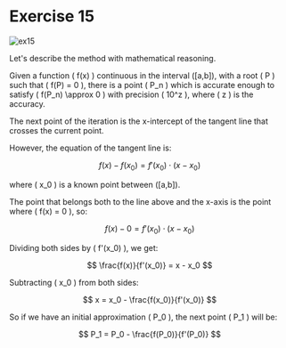 # Exercise 15

![ex15](image.png)

Let's describe the method with mathematical reasoning.

Given a function \( f(x) \) continuous in the interval \([a,b]\), with a root \( P \) such that \( f(P) = 0 \), there is a point \( P_n \) which is accurate enough to satisfy \( f(P_n) \approx 0 \) with precision \( 10^z \), where \( z \) is the accuracy.

The next point of the iteration is the x-intercept of the tangent line that crosses the current point.

However, the equation of the tangent line is:

$$
f(x) - f(x_0) = f'(x_0) \cdot (x - x_0)
$$

where \( x_0 \) is a known point between \([a,b]\).

The point that belongs both to the line above and the x-axis is the point where \( f(x) = 0 \), so:

$$
f(x) - 0 = f'(x_0) \cdot (x - x_0)
$$

Dividing both sides by \( f'(x_0) \), we get:

$$
\frac{f(x)}{f'(x_0)} = x - x_0
$$

Subtracting \( x_0 \) from both sides:

$$
x = x_0 - \frac{f(x_0)}{f'(x_0)}
$$

So if we have an initial approximation \( P_0 \), the next point \( P_1 \) will be:

$$
P_1 = P_0 - \frac{f(P_0)}{f'(P_0)}
$$